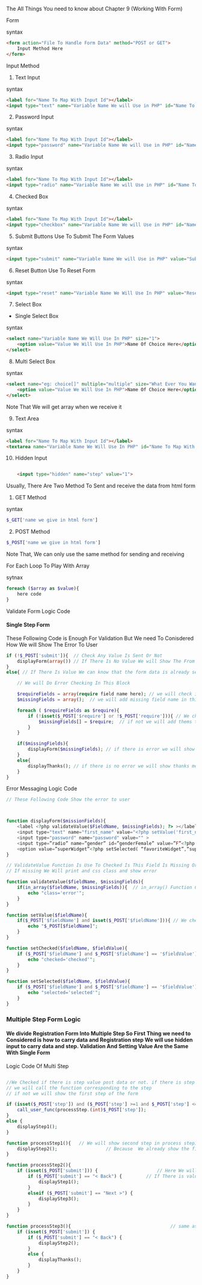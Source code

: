 The All Things You need to know about Chapter 9 (Working With Form)

Form

syntax
```html
<form action="File To Handle Form Data" method="POST or GET">
	Input Method Here
</form>
```
Input Method

1. Text Input

syntax

```html
<label for="Name To Map With Input Id"></label>
<input type="text" name="Variable Name We will Use in PHP" id="Name To Map With Label">
```

2. Password Input

syntax
```html
<label for="Name To Map With Input Id"></label>
<input type="password" name="Variable Name We will Use in PHP" id="Name To Map With Label">
```
3. Radio Input

syntax

```html
<label for="Name To Map With Input Id"></label>
<input type="radio" name="Variable Name We will Use in PHP" id="Name To Map With Label">
```

4. Checked Box

syntax

```html
<label for="Name To Map With Input Id"></label>
<input type="checkbox" name="Variable Name We will Use in PHP" id="Name To Map With Label">
```

5. Submit Buttons
Use To Submit The Form Values

syntax

```html
<input type="submit" name="Variable Name We will Use in PHP" value="Submit Or What Ever You Want To Show In Button">
```

6. Reset Button
Use To Reset Form

syntax

```html
<input type="reset" name="Variable Name We Will Use In PHP" value="Reset Or What Ever You Want To Show In Button">
```

7. Select Box

- Single Select Box

syntax

```html
<select name="Variable Name We Will Use In PHP" size="1">
	<option value="Value We Will Use In PHP">Name Of Choice Here</option>
</select>
```

8. Multi Select Box

syntax

```html
<select name="eg: choice[]" multiple="multiple" size="What Ever You Want or Numbers Of Options">
	<option value="Value We Will Use In PHP">Name Of Choice Here</option>			
</select>
```

Note That We will get array when we receive it

9. Text Area

syntax

```html
<label for="Name To Map With Input Id"></label>
<textarea name="Variable Name We Will Use In PHP" id="Name To Map With Label" rows="rows size in Numbers"  cols="clos size in Numbers"></textarea>
```

10. Hidden Input

```html

	<input type="hidden" name="step" value="1">

```


Usually, There Are Two Method To Sent and receive the data from html form

1. GET Method

syntax

```php
$_GET['name we give in html form']
```
2. POST Method

```php
$_POST['name we give in html form']
```

Note That, We can only use the same method for sending and receiving

For Each Loop To Play With Array

sytnax

```php
foreach ($array as $value){
	here code
}
```


Validate Form Logic Code

#### Single Step Form
 These Following Code is Enough For Validation But We need To Conisdered How We will Show The Error To User

```php
if (!$_POST['submit']){  // Check Any Value Is Sent Or Not
	displayForm(array()) // If There Is No Value We will Show The From To User To Fill IN
}
else{ // If There Is Value We can know that the form data is already sent

	// We will Do Error Checking In This Block

	$requireFields = array(require field name here); // we will check if there is required data or not using this array
	$missingFields = array();  // we will add missing field name in this array

	foreach ( $requireFields as $require){
		if (!isset($_POST['$require'] or !$_POST['require'])){ // We check That if POST value of Require field is set or not
			$missingFields[] = $require;  // if not we will add thems to require field
		}
	}

	if($missingFields){
		displayForm($missingFields); // if there is error we will show the display form again
	}
	else{
		displayThanks(); // if there is no error we will show thanks message
	}
}

```

Error Messaging Logic Code

```php
// These Following Code Show the error to user



function displayForm($missionFields){
	<label <?php validateValue($FieldName, $missingFields); ?> ></label>
	<input type="text" name="first_name" value="<?php setValue('first_name'); ?>" >
	<input type="password" name="password" value="" > 	
	<input type=”radio” name=”gender” id=”genderFemale” value=”F”<?php setChecked( “gender”, “F” )?> />
	<option value=”superWidget”<?php setSelected( “favoriteWidget”,“superWidget” ) ?>>The SuperWidget</option>
}

// ValidateValue Function Is Use To Checked Is This Field Is Missing Or No
// If missing We Will print and css class and show error

function validateValue($fieldName, $missingFields){
	if(in_array($fieldName, $missingFields)){  // in_array() Function Check That Is The First Parameter is In the Array Or not
		echo "class='error'";
	}
}

function setValue($fieldName){
	if($_POST['$fieldName'] and isset($_POST['$fieldName'])){ // We checked Is there is any value ? if yes we will show it to user
		echo "$_POST[$fieldName]";
	}
}

function setChecked($fieldName, $fieldValue){
	if ($_POST['$fieldName'] and $_POST['$fieldName'] == '$fieldValue') {
		echo "checked='checked'";
	}
}

function setSelected($fieldName, $fieldValue){
	if ($_POST['$fieldName'] and $_POST['$fieldName'] == '$fieldValue') {
		echo "selected='selected'";
	}
}
```


###	Multiple Step Form Logic

#### We divide Registration Form Into Multiple Step So First Thing we need to Considered is how to carry data and Registration step We will use hidden input to carry data and step. Validation And Setting Value Are the Same With Single Form


Logic Code Of Multi Step

```php

//We Checked if there is step value post data or not. if there is step value
// we will call the function corresponding to the step
// if not we will show the first step of the form

if (isset($_POST['step']) and ($_POST['step'] >=1 and $_POST['step'] <=3) ) {
	call_user_func(processStep.(int)$_POST['step']);
}
else {
	displayStep1();
}

function processStep1(){   // We will show second step in process step1
	displayStep2();					 // Because  We already show the first step to user if there is no value in $_POST['step']
}

function processStep2(){
	if (isset($_POST['submit'])) {						// Here We will Check If there is any submit value
		if ($_POST['submit'] == "< Back") { 		// If There is value we will check and run
			displayStep1();
		}
		elseif ($_POST['submit'] == "Next >") {
			displayStep3();
		}
	}
}

function processStep3(){									 // same as above
	if (isset($_POST['submit']) {
		if ($_POST['submit'] == "< Back") {
			displayStep2();
		}
		else {
			displayThanks();
		}
	}
}

```
